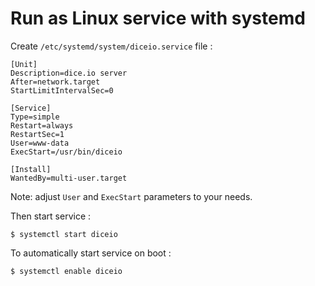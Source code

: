 # Run as Linux service with systemd

Create `/etc/systemd/system/diceio.service` file :

```
[Unit]
Description=dice.io server
After=network.target
StartLimitIntervalSec=0

[Service]
Type=simple
Restart=always
RestartSec=1
User=www-data
ExecStart=/usr/bin/diceio

[Install]
WantedBy=multi-user.target
```

Note: adjust `User` and `ExecStart` parameters to your needs.

Then start service :

```shell
$ systemctl start diceio
```

To automatically start service on boot :

```shell
$ systemctl enable diceio
```
